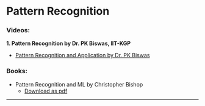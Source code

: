 # Pattern Recognition

### Videos:

**1. Pattern Recognition by Dr. PK Biswas, IIT-KGP**

- [Pattern Recognition and Application by Dr. PK Biswas](https://www.youtube.com/playlist?list=PLbRMhDVUMngcx-ATexXZH_-u1wsIGIiyS)

### Books:

- Pattern Recognition and ML by Christopher Bishop
    + [Download as pdf](http://users.isr.ist.utl.pt/~wurmd/Livros/school/Bishop%20-%20Pattern%20Recognition%20And%20Machine%20Learning%20-%20Springer%20%202006.pdf)

<hr/>